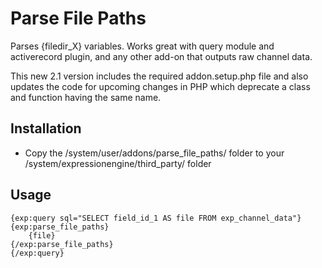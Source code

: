 # Parse File Paths #

Parses {filedir_X} variables. Works great with query module and activerecord plugin, and any other add-on that outputs raw channel data.

This new 2.1 version includes the required addon.setup.php file and also updates the code for upcoming changes in PHP which deprecate a class and function having the same name.

## Installation

* Copy the /system/user/addons/parse_file_paths/ folder to your /system/expressionengine/third_party/ folder

## Usage
	{exp:query sql="SELECT field_id_1 AS file FROM exp_channel_data"}
	{exp:parse_file_paths}
		{file}
	{/exp:parse_file_paths}
	{/exp:query}
